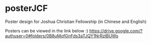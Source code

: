 posterJCF
=========

Poster design for Joshua Christian Fellowship (in Chinese and English)

Posters can be viewed in the link below :)
https://drive.google.com/?authuser=0#folders/0B8uMofGnFds3aTJQY1NrRzlBUWs
